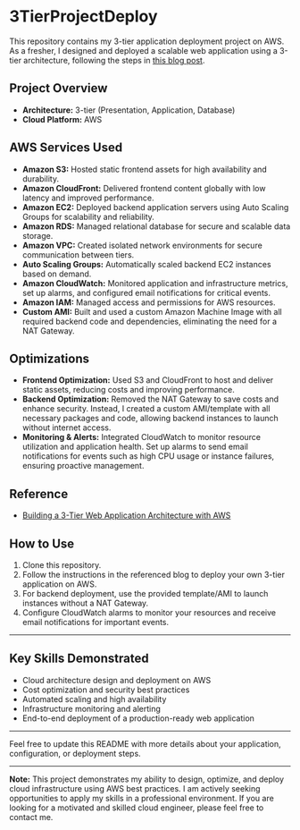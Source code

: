 # 3TierProjectDeploy

This repository contains my 3-tier application deployment project on AWS. As a fresher, I designed and deployed a scalable web application using a 3-tier architecture, following the steps in [this blog post](https://medium.com/@aaloktrivedi/building-a-3-tier-web-application-architecture-with-aws-eb5981613e30).

## Project Overview

- **Architecture:** 3-tier (Presentation, Application, Database)
- **Cloud Platform:** AWS

## AWS Services Used

- **Amazon S3:** Hosted static frontend assets for high availability and durability.
- **Amazon CloudFront:** Delivered frontend content globally with low latency and improved performance.
- **Amazon EC2:** Deployed backend application servers using Auto Scaling Groups for scalability and reliability.
- **Amazon RDS:** Managed relational database for secure and scalable data storage.
- **Amazon VPC:** Created isolated network environments for secure communication between tiers.
- **Auto Scaling Groups:** Automatically scaled backend EC2 instances based on demand.
- **Amazon CloudWatch:** Monitored application and infrastructure metrics, set up alarms, and configured email notifications for critical events.
- **Amazon IAM:** Managed access and permissions for AWS resources.
- **Custom AMI:** Built and used a custom Amazon Machine Image with all required backend code and dependencies, eliminating the need for a NAT Gateway.

## Optimizations

- **Frontend Optimization:** Used S3 and CloudFront to host and deliver static assets, reducing costs and improving performance.
- **Backend Optimization:** Removed the NAT Gateway to save costs and enhance security. Instead, I created a custom AMI/template with all necessary packages and code, allowing backend instances to launch without internet access.
- **Monitoring & Alerts:** Integrated CloudWatch to monitor resource utilization and application health. Set up alarms to send email notifications for events such as high CPU usage or instance failures, ensuring proactive management.

## Reference

- [Building a 3-Tier Web Application Architecture with AWS](https://medium.com/@aaloktrivedi/building-a-3-tier-web-application-architecture-with-aws-eb5981613e30)

## How to Use

1. Clone this repository.
2. Follow the instructions in the referenced blog to deploy your own 3-tier application on AWS.
3. For backend deployment, use the provided template/AMI to launch instances without a NAT Gateway.
4. Configure CloudWatch alarms to monitor your resources and receive email notifications for important events.

---

## Key Skills Demonstrated

- Cloud architecture design and deployment on AWS
- Cost optimization and security best practices
- Automated scaling and high availability
- Infrastructure monitoring and alerting
- End-to-end deployment of a production-ready web application

---

Feel free to update this README with more details about your application, configuration, or deployment steps.

---

**Note:** This project demonstrates my ability to design, optimize, and deploy cloud infrastructure using AWS best practices. I am actively seeking opportunities to apply my skills in a professional environment. If you are looking for a motivated and skilled cloud engineer, please feel free to contact me.